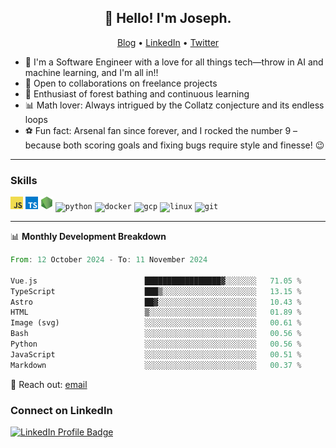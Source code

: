 <h2 align="center">👋 Hello! I'm Joseph.</h2>
<p align="center">
  <a href="https://ngugi-dev-blog-page.vercel.app/blog/">Blog</a> •
  <a href="https://www.linkedin.com/in/dev-joseph">LinkedIn</a> •
  <a href="#">Twitter</a> 
</p>


- 🔭 I'm a Software Engineer with a love for all things tech—throw in AI and machine learning, and I'm all in!!
- 💬 Open to collaborations on freelance projects
- 🌳 Enthusiast of forest bathing and continuous learning
- 📊 Math lover: Always intrigued by the Collatz conjecture and its endless loops
- ⚽ Fun fact: Arsenal fan since forever, and I rocked the number 9 – because both scoring goals and fixing bugs require style and finesse! 😉

-------


### Skills
<code><img height="20" alt="javascript" src="https://raw.githubusercontent.com/github/explore/80688e429a7d4ef2fca1e82350fe8e3517d3494d/topics/javascript/javascript.png"></code>
<code><img height="20" alt="typescript" src="https://raw.githubusercontent.com/github/explore/80688e429a7d4ef2fca1e82350fe8e3517d3494d/topics/typescript/typescript.png"></code>
<code><img height="20" alt="nodejs" src="https://raw.githubusercontent.com/github/explore/80688e429a7d4ef2fca1e82350fe8e3517d3494d/topics/nodejs/nodejs.png"></code>
<code><img height="20" alt="python" src="https://cdn.cdnlogo.com/logos/p/3/python.svg"></code>
<code><img height="20" alt="docker" src="https://cdn.worldvectorlogo.com/logos/docker.svg"></code>
<code><img height="20" alt="gcp" src="https://cdn.cdnlogo.com/logos/g/75/google-cloud.svg"></code>
<code><img height="20" alt="linux" src="https://cdn.cdnlogo.com/logos/l/21/linux-tux.svg"></code>
<code><img height="20" alt="git" src="https://cdn.worldvectorlogo.com/logos/git-icon.svg"></code>

-------

📊 **Monthly Development Breakdown**

<!--START_SECTION:waka-->

```rust
From: 12 October 2024 - To: 11 November 2024

Vue.js                        █████████████████▓░░░░░░░   71.05 %
TypeScript                    ███▒░░░░░░░░░░░░░░░░░░░░░   13.15 %
Astro                         ██▓░░░░░░░░░░░░░░░░░░░░░░   10.43 %
HTML                          ▒░░░░░░░░░░░░░░░░░░░░░░░░   01.89 %
Image (svg)                   ░░░░░░░░░░░░░░░░░░░░░░░░░   00.61 %
Bash                          ░░░░░░░░░░░░░░░░░░░░░░░░░   00.56 %
Python                        ░░░░░░░░░░░░░░░░░░░░░░░░░   00.56 %
JavaScript                    ░░░░░░░░░░░░░░░░░░░░░░░░░   00.51 %
Markdown                      ░░░░░░░░░░░░░░░░░░░░░░░░░   00.37 %
```

<!--END_SECTION:waka-->

📧 Reach out: [email](mailto:josephngugi.dev@gmail.com)

### Connect on LinkedIn
[![LinkedIn Profile Badge](https://img.shields.io/badge/LinkedIn-2D9CDB?style=for-the-badge&logo=linkedin&logoColor=white)](https://www.linkedin.com/in/dev-joseph)
